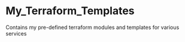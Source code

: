 # My_Terraform_Templates
Contains my pre-defined terraform modules and templates for various services

